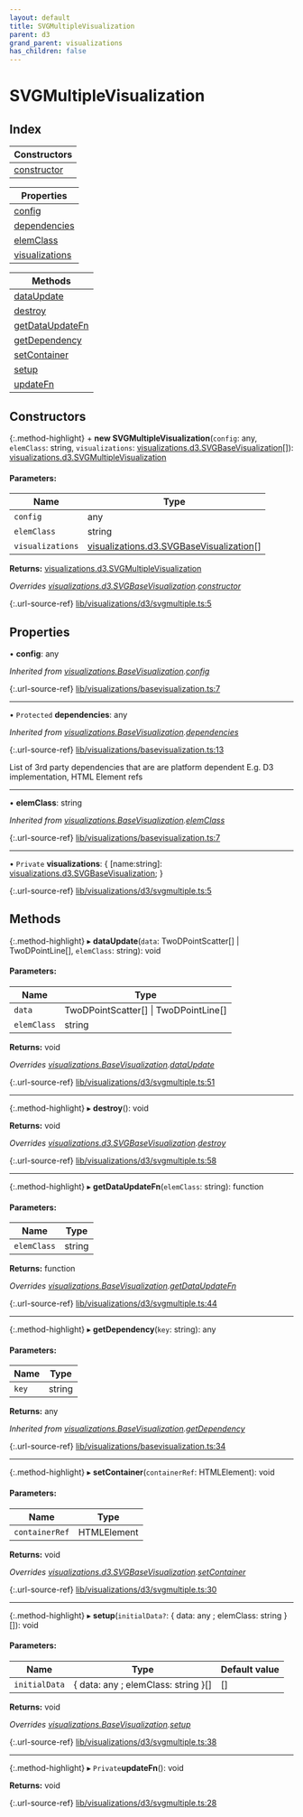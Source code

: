 ```yaml
---
layout: default
title: SVGMultipleVisualization
parent: d3
grand_parent: visualizations
has_children: false
---
```


# SVGMultipleVisualization

## Index

| Constructors |
|-----------|
| [constructor](#constructor) |

| Properties |
|-----------|
| [config](#config) |
| [dependencies](#dependencies) |
| [elemClass](#elemclass) |
| [visualizations](#visualizations) |

| Methods |
|-----------|
| [dataUpdate](#dataupdate) |
| [destroy](#destroy) |
| [getDataUpdateFn](#getdataupdatefn) |
| [getDependency](#getdependency) |
| [setContainer](#setcontainer) |
| [setup](#setup) |
| [updateFn](#updatefn) |

## Constructors

{:.method-highlight}
\+ **new SVGMultipleVisualization**(`config`: any, `elemClass`: string, `visualizations`: [visualizations.d3.SVGBaseVisualization](../visualizations_d3_svgbasevisualization)[]): [visualizations.d3.SVGMultipleVisualization](../visualizations_d3_svgmultiplevisualization)

#### Parameters:

Name | Type |
------ | ------ |
`config` | any |
`elemClass` | string |
`visualizations` | [visualizations.d3.SVGBaseVisualization](../visualizations_d3_svgbasevisualization)[] |

**Returns:** [visualizations.d3.SVGMultipleVisualization](../visualizations_d3_svgmultiplevisualization)

*Overrides [visualizations.d3.SVGBaseVisualization](../visualizations_d3_svgbasevisualization).[constructor](../visualizations_d3_svgbasevisualization#constructor)*

{:.url-source-ref}
[lib/visualizations/d3/svgmultiple.ts:5](https://github.com/ascentcore/dataspot/blob/aac35bc/lib/visualizations/d3/svgmultiple.ts#L5)

## Properties

•  **config**: any

*Inherited from [visualizations.BaseVisualization](../visualizations_basevisualization).[config](../visualizations_basevisualization#config)*

{:.url-source-ref}
[lib/visualizations/basevisualization.ts:7](https://github.com/ascentcore/dataspot/blob/aac35bc/lib/visualizations/basevisualization.ts#L7)

___

• `Protected` **dependencies**: any

*Inherited from [visualizations.BaseVisualization](../visualizations_basevisualization).[dependencies](../visualizations_basevisualization#dependencies)*

{:.url-source-ref}
[lib/visualizations/basevisualization.ts:13](https://github.com/ascentcore/dataspot/blob/aac35bc/lib/visualizations/basevisualization.ts#L13)

List of 3rd party dependencies that are are platform dependent
E.g. D3 implementation, HTML Element refs

___

•  **elemClass**: string

*Inherited from [visualizations.BaseVisualization](../visualizations_basevisualization).[elemClass](../visualizations_basevisualization#elemclass)*

{:.url-source-ref}
[lib/visualizations/basevisualization.ts:7](https://github.com/ascentcore/dataspot/blob/aac35bc/lib/visualizations/basevisualization.ts#L7)

___

• `Private` **visualizations**: { [name:string]: [visualizations.d3.SVGBaseVisualization](../visualizations_d3_svgbasevisualization);  }

{:.url-source-ref}
[lib/visualizations/d3/svgmultiple.ts:5](https://github.com/ascentcore/dataspot/blob/aac35bc/lib/visualizations/d3/svgmultiple.ts#L5)

## Methods

{:.method-highlight}
▸ **dataUpdate**(`data`: TwoDPointScatter[] \| TwoDPointLine[], `elemClass`: string): void

#### Parameters:

Name | Type |
------ | ------ |
`data` | TwoDPointScatter[] \| TwoDPointLine[] |
`elemClass` | string |

**Returns:** void

*Overrides [visualizations.BaseVisualization](../visualizations_basevisualization).[dataUpdate](../visualizations_basevisualization#dataupdate)*

{:.url-source-ref}
[lib/visualizations/d3/svgmultiple.ts:51](https://github.com/ascentcore/dataspot/blob/aac35bc/lib/visualizations/d3/svgmultiple.ts#L51)

___

{:.method-highlight}
▸ **destroy**(): void

**Returns:** void

*Overrides [visualizations.d3.SVGBaseVisualization](../visualizations_d3_svgbasevisualization).[destroy](../visualizations_d3_svgbasevisualization#destroy)*

{:.url-source-ref}
[lib/visualizations/d3/svgmultiple.ts:58](https://github.com/ascentcore/dataspot/blob/aac35bc/lib/visualizations/d3/svgmultiple.ts#L58)

___

{:.method-highlight}
▸ **getDataUpdateFn**(`elemClass`: string): function

#### Parameters:

Name | Type |
------ | ------ |
`elemClass` | string |

**Returns:** function

*Overrides [visualizations.BaseVisualization](../visualizations_basevisualization).[getDataUpdateFn](../visualizations_basevisualization#getdataupdatefn)*

{:.url-source-ref}
[lib/visualizations/d3/svgmultiple.ts:44](https://github.com/ascentcore/dataspot/blob/aac35bc/lib/visualizations/d3/svgmultiple.ts#L44)

___

{:.method-highlight}
▸ **getDependency**(`key`: string): any

#### Parameters:

Name | Type |
------ | ------ |
`key` | string |

**Returns:** any

*Inherited from [visualizations.BaseVisualization](../visualizations_basevisualization).[getDependency](../visualizations_basevisualization#getdependency)*

{:.url-source-ref}
[lib/visualizations/basevisualization.ts:34](https://github.com/ascentcore/dataspot/blob/aac35bc/lib/visualizations/basevisualization.ts#L34)

___

{:.method-highlight}
▸ **setContainer**(`containerRef`: HTMLElement): void

#### Parameters:

Name | Type |
------ | ------ |
`containerRef` | HTMLElement |

**Returns:** void

*Overrides [visualizations.d3.SVGBaseVisualization](../visualizations_d3_svgbasevisualization).[setContainer](../visualizations_d3_svgbasevisualization#setcontainer)*

{:.url-source-ref}
[lib/visualizations/d3/svgmultiple.ts:30](https://github.com/ascentcore/dataspot/blob/aac35bc/lib/visualizations/d3/svgmultiple.ts#L30)

___

{:.method-highlight}
▸ **setup**(`initialData?`: { data: any ; elemClass: string  }[]): void

#### Parameters:

Name | Type | Default value |
------ | ------ | ------ |
`initialData` | { data: any ; elemClass: string  }[] | [] |

**Returns:** void

*Overrides [visualizations.BaseVisualization](../visualizations_basevisualization).[setup](../visualizations_basevisualization#setup)*

{:.url-source-ref}
[lib/visualizations/d3/svgmultiple.ts:38](https://github.com/ascentcore/dataspot/blob/aac35bc/lib/visualizations/d3/svgmultiple.ts#L38)

___

{:.method-highlight}
▸ `Private`**updateFn**(): void

**Returns:** void

{:.url-source-ref}
[lib/visualizations/d3/svgmultiple.ts:28](https://github.com/ascentcore/dataspot/blob/aac35bc/lib/visualizations/d3/svgmultiple.ts#L28)
